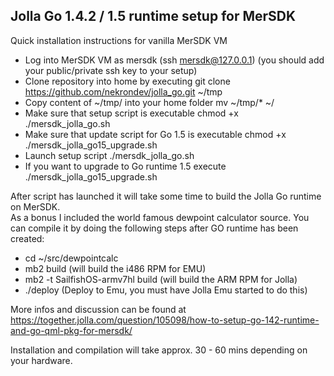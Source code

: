 ## Jolla Go 1.4.2 / 1.5 runtime setup for MerSDK
Quick installation instructions for vanilla MerSDK VM<br>
- Log into MerSDK VM as mersdk (ssh mersdk@127.0.0.1) (you should add your public/private ssh key to your setup)
- Clone repository into home by executing git clone https://github.com/nekrondev/jolla_go.git ~/tmp
- Copy content of ~/tmp/ into your home folder mv ~/tmp/* ~/
- Make sure that setup script is executable chmod +x ./mersdk_jolla_go.sh
- Make sure that update script for Go 1.5 is executable chmod +x ./mersdk_jolla_go15_upgrade.sh
- Launch setup script ./mersdk_jolla_go.sh
- If you want to upgrade to Go runtime 1.5 execute ./mersdk_jolla_go15_upgrade.sh

After script has launched it will take some time to build the Jolla Go runtime on MerSDK.<br>
As a bonus I included the world famous dewpoint calculator source. You can compile it by doing the following steps after 
GO runtime has been created:<br>

 - cd ~/src/dewpointcalc
 - mb2 build (will build the i486 RPM for EMU)
 - mb2 -t SailfishOS-armv7hl build (will build the ARM RPM for Jolla)
 - ./deploy (Deploy to Emu, you must have Jolla Emu started to do this)
 
More infos and discussion can be found at https://together.jolla.com/question/105098/how-to-setup-go-142-runtime-and-go-qml-pkg-for-mersdk/

Installation and compilation will take approx. 30 - 60 mins depending on your hardware.

